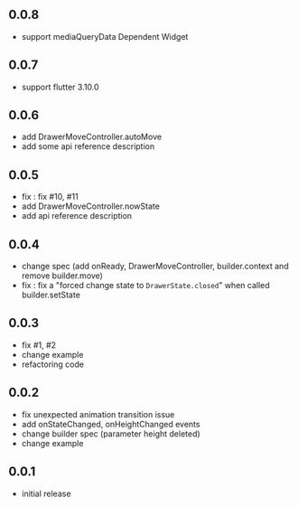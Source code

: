## 0.0.8
- support mediaQueryData Dependent Widget

## 0.0.7
- support flutter 3.10.0

## 0.0.6
- add DrawerMoveController.autoMove
- add some api reference description

## 0.0.5
- fix : fix #10, #11
- add DrawerMoveController.nowState
- add api reference description

## 0.0.4
- change spec (add onReady, DrawerMoveController, builder.context and remove builder.move)
- fix : fix a "forced change state to `DrawerState.closed`" when called builder.setState

## 0.0.3
- fix #1, #2
- change example
- refactoring code

## 0.0.2
- fix unexpected animation transition issue
- add onStateChanged, onHeightChanged events
- change builder spec (parameter height deleted)
- change example

## 0.0.1
- initial release
